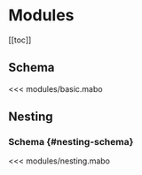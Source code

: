 # Modules

[[toc]]

## Schema

<<< modules/basic.mabo

## Nesting

### Schema {#nesting-schema}

<<< modules/nesting.mabo
